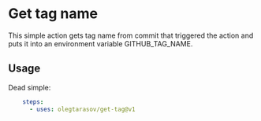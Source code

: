 # Get tag name

This simple action gets tag name from commit that triggered the action and puts it into an environment variable GITHUB_TAG_NAME.

## Usage

Dead simple:

```yaml
    steps:
      - uses: olegtarasov/get-tag@v1
```
